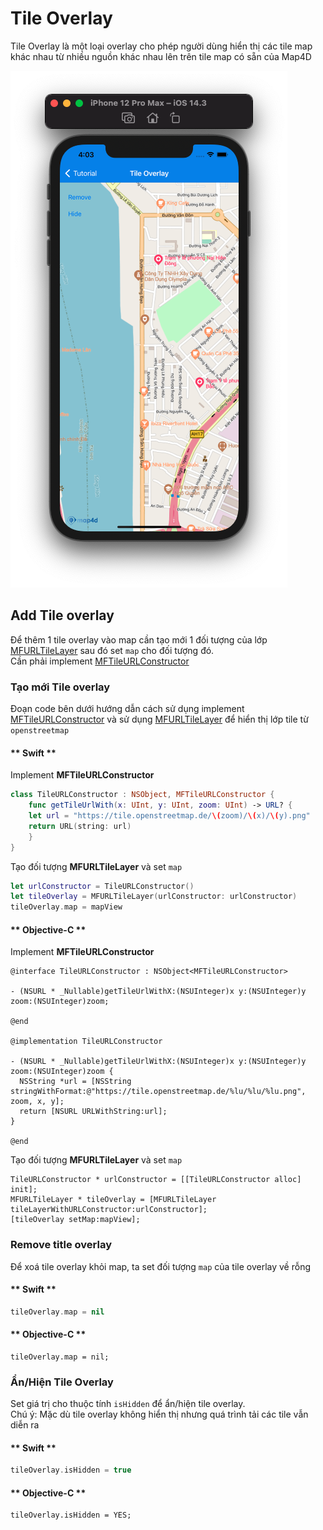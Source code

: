 # Tile Overlay

Tile Overlay là một loại overlay cho phép người dùng hiển thị các tile map khác nhau từ nhiều nguồn khác nhau lên trên tile map có sẵn của Map4D

![Tile Overlay](../../resources/v1.5/tile-overlay.png)

## Add Tile overlay

Để thêm 1 tile overlay vào map cần tạo mới 1 đối tượng của lớp [MFURLTileLayer](reference/tile-overlay?id=mfurltilelayer-class) sau đó set `map` cho đối tượng đó.  
Cần phải implement [MFTileURLConstructor](reference/tile-overlay?id=mftileurlconstructor-protocol)

### Tạo mới Tile overlay

Đoạn code bên dưới hướng dẫn cách sử dụng implement [MFTileURLConstructor](reference/tile-overlay?id=mftileurlconstructor-protocol) và sử dụng [MFURLTileLayer](reference/tile-overlay?id=mfurltilelayer-class) để hiển thị lớp tile từ `openstreetmap`

<!-- tabs:start -->
#### ** Swift **
Implement **MFTileURLConstructor**
```swift
class TileURLConstructor : NSObject, MFTileURLConstructor {
    func getTileUrlWith(x: UInt, y: UInt, zoom: UInt) -> URL? {
    let url = "https://tile.openstreetmap.de/\(zoom)/\(x)/\(y).png"
    return URL(string: url)
    }
}
```

Tạo đối tượng **MFURLTileLayer** và set `map`
```swift
let urlConstructor = TileURLConstructor()
let tileOverlay = MFURLTileLayer(urlConstructor: urlConstructor)
tileOverlay.map = mapView
```

#### ** Objective-C **

Implement **MFTileURLConstructor**

```objc
@interface TileURLConstructor : NSObject<MFTileURLConstructor>

- (NSURL * _Nullable)getTileUrlWithX:(NSUInteger)x y:(NSUInteger)y zoom:(NSUInteger)zoom;

@end

@implementation TileURLConstructor

- (NSURL * _Nullable)getTileUrlWithX:(NSUInteger)x y:(NSUInteger)y zoom:(NSUInteger)zoom {
  NSString *url = [NSString stringWithFormat:@"https://tile.openstreetmap.de/%lu/%lu/%lu.png", zoom, x, y];
  return [NSURL URLWithString:url];
}

@end
```

Tạo đối tượng **MFURLTileLayer** và set `map`
```objc
TileURLConstructor * urlConstructor = [[TileURLConstructor alloc] init];
MFURLTileLayer * tileOverlay = [MFURLTileLayer tileLayerWithURLConstructor:urlConstructor];
[tileOverlay setMap:mapView];
```
<!-- tabs:end -->

### Remove title overlay

Để xoá tile overlay khỏi map, ta set đối tượng `map` của tile overlay về rỗng
<!-- tabs:start -->
#### ** Swift **
```swift
tileOverlay.map = nil
```
#### ** Objective-C **
```objc
tileOverlay.map = nil;
```
<!-- tabs:end -->

### Ẩn/Hiện Tile Overlay
Set giá trị cho thuộc tính `isHidden` để ẩn/hiện tile overlay.  
Chú ý: Mặc dù tile overlay không hiển thị nhưng quá trình tải các tile vẫn diễn ra

<!-- tabs:start -->
#### ** Swift **
```swift
tileOverlay.isHidden = true
```
#### ** Objective-C **
```objc
tileOverlay.isHidden = YES;
```
<!-- tabs:end -->